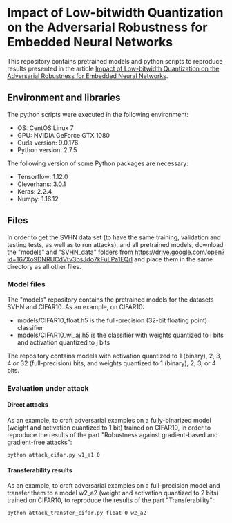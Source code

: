 # Impact of Low-bitwidth Quantization on the Adversarial Robustness for Embedded Neural Networks

This repository contains pretrained models and python scripts to reproduce results presented in the article [Impact of Low-bitwidth Quantization on the Adversarial Robustness for Embedded Neural Networks](https://arxiv.org/abs/1909.12741).


## Environment and libraries

The python scripts were executed in the following environment:

* OS: CentOS Linux 7
* GPU: NVIDIA GeForce GTX 1080 
* Cuda version: 9.0.176
* Python version: 2.7.5

The following version of some Python packages are necessary: 

* Tensorflow: 1.12.0
* Cleverhans: 3.0.1
* Keras: 2.2.4
* Numpy: 1.16.12


## Files

In order to get the SVHN data set (to have the same training, validation and testing tests, as well as to run attacks), and all pretrained models, download the "models" and "SVHN_data" folders from https://drive.google.com/open?id=167Xo9DNRUCdVtv3bsJdo7kFuLPa1EQrl and place them in the same directory as all other files.


### Model files
    
The "models" repository contains the pretrained models for the datasets SVHN and CIFAR10. As an example, on CIFAR10:    

* models/CIFAR10_float.h5 is the full-precision (32-bit floating point) classifier
* models/CIFAR10_wi_aj.h5 is the classifier with weights quantized to i bits and activation quantized to j bits

The repository contains models with activation quantized to 1 (binary), 2, 3, 4 or 32 (full-precision) bits, and weights quantized to
1 (binary), 2, 3, or 4 bits.

### Evaluation under attack

#### Direct attacks

As an example, to craft adversarial examples on a fully-binarized model (weight and activation quantized to 1 bit) trained on CIFAR10, in order 
to reproduce the results of the part "Robustness against gradient-based and gradient-free attacks":

    python attack_cifar.py w1_a1 0

#### Transferability results

As an example, to craft adversarial examples on a full-precision model and transfer them to a model w2_a2 (weight and activation
quantized to 2 bits) trained on CIFAR10, to reproduce the results of the part "Transferability"::

    python attack_transfer_cifar.py float 0 w2_a2
